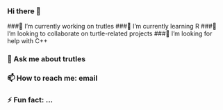 ### Hi there 👋
###🔭 I’m currently working on trutles
###🌱 I’m currently learning R
###👯 I’m looking to collaborate on turtle-related projects
###🤔 I’m looking for help with C++
### 💬 Ask me about trutles
### 📫 How to reach me: email
### ⚡ Fun fact: ...

<!--
**PatrickDeeb/PatrickDeeb** is a ✨ _special_ ✨ repository because its `README.md` (this file) appears on your GitHub profile.
-->
